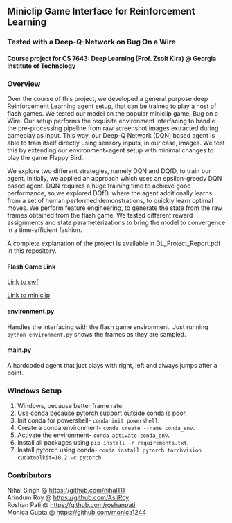 ## Miniclip Game Interface for Reinforcement Learning
### Tested with a Deep-Q-Network on Bug On a Wire
#### Course project for CS 7643: Deep Learning (Prof. Zsolt Kira) @ Georgia Institute of Technology

### Overview
Over the course of this project, we developed a general purpose deep Reinforcement Learning agent setup, that can be trained to play a host of flash games. We tested our model on the popular miniclip game, Bug on a Wire. Our setup performs the requisite environment interfacing to handle the pre-processing pipeline from raw screenshot images extracted during gameplay as input. This way, our Deep-Q Network (DQN) based agent is able to train itself directly using sensory inputs, in our case, images. We test this by extending our environment+agent setup with minimal changes to play the game Flappy Bird.

We explore two different strategies, namely DQN and DQfD, to train our agent. Initially, we applied an approach which uses an epsilon-greedy DQN based agent. DQN requires a huge training time to achieve good performance, so we explored DQfD, where the agent additionally learns from a set of human performed demonstrations, to quickly learn optimal moves. We perform feature engineering, to generate the state from the raw frames obtained from the flash game. We tested different reward assignments and state parameterizations to bring the model to convergence in a time-efficient fashion.

A complete explanation of the project is available in DL_Project_Report.pdf in this repository.

#### Flash Game Link
[Link to swf](https://www.miniclip.com/games/bug-on-a-wire/en/bug.swf?mc_gamename=Bug+On+A+Wire&mc_hsname=1446&mc_iconBig=bugmedicon.jpg&mc_icon=bugsmallicon.jpg&mc_negativescore=0&mc_players_site=1&mc_scoreistime=0&mc_lowscore=0&mc_width=600&mc_height=300&mc_lang=en&mc_webmaster=0&mc_playerbutton=0&mc_v2=1&loggedin=0&mc_loggedin=0&mc_uid=0&mc_sessid=f78c2dbb92961726d9a87c8f9aa753d2&mc_shockwave=0&mc_gameUrl=%2Fgames%2Fbug-on-a-wire%2Fen%2F&mc_ua=705d28c&mc_geo=us-west-2&mc_geoCode=US&vid=0&vtype=ima&m_vid=1&mc_preroll_check=1&channel=miniclip.preroll&m_channel=miniclip.midroll&s_content=0&mc_plat_id=2&mc_extra=enable_personalized_ads%3D1&mc_image_cdn_path=https%3A%2F%2Favatars.miniclip.com%2F&login_allowed=1&dfp_video_url=https%253A%252F%252Fpubads.g.doubleclick.net%252Fgampad%252Fads%253Fsz%253D600x400%2526iu%253D%252F116850162%252FMiniclip.com_Preroll%2526ciu_szs%2526impl%253Ds%2526gdfp_req%253D1%2526env%253Dvp%2526output%253Dxml_vast2%2526unviewed_position_start%253D1%2526cust_params%253D%2526npa%253D0%2526cust_params%253DgCat%25253Dcategory_13%252526gName%25253Dgame_1446%252526width%25253D600%252526height%25253D300%252526page_domain%25253Dgames%252526gAATF%25253Dgaatf_Y%252526gLanguage%25253Dlanguage_en%252526gPageType%25253Dpagetype_gamepage%252526gDemo1%25253Ddemo1_1%252526gDemo2%25253Ddemo2_2%252526gPageUrl%25253Dhttps%2525253A%2525252F%2525252Fwww.miniclip.com%2525252Fgames%2525252Fbug-on-a-wire%2525252Fen%2525252F%2526url%253D&fn=bug.swf)

[Link to miniclip](https://www.miniclip.com/games/bug-on-a-wire/en/)

#### environment.py
Handles the interfacing with the flash game environment.
Just running `python environment.py` shows the frames as they are sampled.

#### main.py
A hardcoded agent that just plays with right, left and always jumps after a point.

### Windows Setup
1. Windows, because better frame rate.
2. Use conda because pytorch support outside conda is poor.
3. Init conda for powershell- `conda init powershell`.
4. Create a conda environment- `conda create --name conda_env`.
5. Activate the environment- `conda activate conda_env`.
6. Install all packages using `pip install -r requirements.txt`.
7. Install pytorch using conda- `conda install pytorch torchvision cudatoolkit=10.2 -c pytorch`.

### Contributors
Nihal Singh @ https://github.com/nihal111<br>
Arindum Roy @ https://github.com/AsliRoy<br>
Roshan Pati @ https://github.com/roshanpati<br>
Monica Gupta @ https://github.com/monica1244
